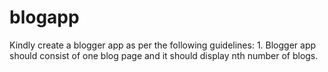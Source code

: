 # blogapp
Kindly create a blogger app as per the following guidelines: 1. Blogger app should consist of one blog page and it should display nth number of blogs. 
